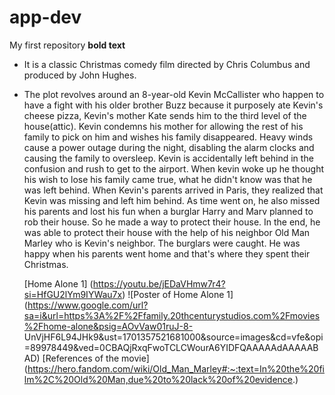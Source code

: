 # app-dev
My first repository
**bold text**

   - It is a classic Christmas comedy film directed by Chris Columbus and produced by John Hughes.
   - The plot revolves around an 8-year-old Kevin McCallister who happen to have a fight with his older brother Buzz because it purposely ate Kevin's cheese pizza, Kevin's mother Kate sends him to the third level of the house(attic). Kevin condemns his mother for allowing the rest of his family to pick on him and wishes his family disappeared. Heavy winds cause a power outage during the night, disabling the alarm clocks and causing the family to oversleep. Kevin is accidentally left behind in the confusion and rush to get to the airport. When kevin woke up he thought his wish to lose his family came true, what he didn't know was that he was left behind. When Kevin's parents arrived in Paris, they realized that Kevin was missing and left him behind. As time went on, he also missed his parents and lost his fun when a burglar Harry and Marv planned to rob their house. So he made a way to protect their house. In the end, he was able to protect their house with the help of his neighbor Old Man Marley who is Kevin's neighbor. The burglars were caught. He was happy when his parents went home and that's where they spent their Christmas.

     [Home Alone 1] (https://youtu.be/jEDaVHmw7r4?si=HfGU2lYm9IYWau7x)
     ![Poster of Home Alone 1] (https://www.google.com/url?sa=i&url=https%3A%2F%2Ffamily.20thcenturystudios.com%2Fmovies%2Fhome-alone&psig=AOvVaw01ruJ-8-      UnVjHF6L94JHk9&ust=1701357521681000&source=images&cd=vfe&opi=89978449&ved=0CBAQjRxqFwoTCLCWourA6YIDFQAAAAAdAAAAABAD)
     [References of the movie] (https://hero.fandom.com/wiki/Old_Man_Marley#:~:text=In%20the%20film%2C%20Old%20Man,due%20to%20lack%20of%20evidence.)
     
     
